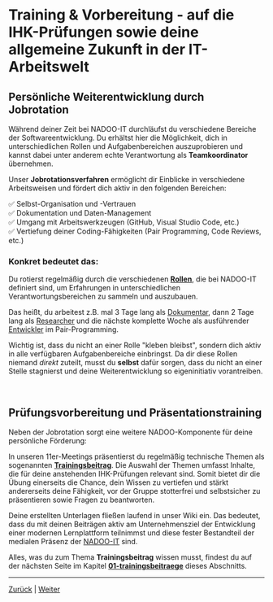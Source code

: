 # Training & Vorbereitung - auf die IHK-Prüfungen sowie deine allgemeine Zukunft in der IT-Arbeitswelt

## Persönliche Weiterentwicklung durch Jobrotation

Während deiner Zeit bei NADOO-IT durchläufst du verschiedene Bereiche der Softwareentwicklung.
Du erhältst hier die Möglichkeit, dich in unterschiedlichen Rollen und Aufgabenbereichen auszuprobieren und kannst dabei unter anderem echte Verantwortung als **Teamkoordinator** übernehmen.

Unser **Jobrotationsverfahren** ermöglicht dir Einblicke in verschiedene Arbeitsweisen und fördert dich aktiv in den folgenden Bereichen:

✅ Selbst-Organisation und -Vertrauen <br>
✅ Dokumentation und Daten-Management <br>
✅ Umgang mit Arbeitswerkzeugen (GitHub, Visual Studio Code, etc.) <br>
✅ Vertiefung deiner Coding-Fähigkeiten (Pair Programming, Code Reviews, etc.) <br>

### Konkret bedeutet das:

Du rotierst regelmäßig durch die verschiedenen [**Rollen**](/docs/02-arbeiten_bei_nadoo/01-rollen_und_aufgaben/README.md), die bei NADOO-IT definiert sind, um Erfahrungen in unterschiedlichen Verantwortungsbereichen zu sammeln und auszubauen.

Das heißt, du arbeitest z.B. mal 3 Tage lang als [Dokumentar](/docs/02-arbeiten_bei_nadoo/01-rollen_und_aufgaben/01-dokumentar/README.md), dann 2 Tage lang als [Researcher](/docs/02-arbeiten_bei_nadoo/01-rollen_und_aufgaben/02-researcher/README.md) und die nächste komplette Woche als ausführender [Entwickler](/docs/02-arbeiten_bei_nadoo/01-rollen_und_aufgaben/03-entwickler/README.md) im Pair-Programming.

Wichtig ist, dass du nicht an einer Rolle "kleben bleibst", sondern dich aktiv in alle verfügbaren Aufgabenbereiche einbringst. Da dir diese Rollen niemand _direkt_ zuteilt, musst du **selbst** dafür sorgen, dass du nicht an einer Stelle stagnierst und deine Weiterentwicklung so eigeninitiativ vorantreiben.

<br>

## Prüfungsvorbereitung und Präsentationstraining

Neben der Jobrotation sorgt eine weitere NADOO-Komponente für deine persönliche Förderung:

In unseren 11er-Meetings präsentierst du regelmäßig technische Themen als sogenannten [**Trainingsbeitrag**](/docs/02-arbeiten_bei_nadoo/02-training_und_vorbereitung/01-trainingsbeitraege/README.md). Die Auswahl der Themen umfasst Inhalte, die für deine anstehenden IHK-Prüfungen relevant sind. Somit bietet dir die Übung einerseits die Chance, dein Wissen zu vertiefen und stärkt andererseits deine Fähigkeit, vor der Gruppe stotterfrei und selbstsicher zu präsentieren sowie Fragen zu beantworten.

Deine erstellten Unterlagen fließen laufend in unser Wiki ein. Das bedeutet, dass du mit deinen Beiträgen aktiv am Unternehmensziel der Entwicklung einer modernen Lernplattform teilnimmst und diese fester Bestandteil der medialen Präsenz der [NADOO-IT](https://nadooit.de) sind.

Alles, was du zum Thema **Trainingsbeitrag** wissen musst, findest du auf der nächsten Seite im Kapitel [**01-trainingsbeitraege**](/docs/02-arbeiten_bei_nadoo/02-training_und_vorbereitung/01-trainingsbeitraege/README.m) dieses Abschnitts.

---

[Zurück](/docs/01-organisation/10-rollen_und_aufgaben/README.md) | [Weiter](docs/01-organisation/11-training_und_vorbereitung/01-trainingsbeitraege/README.md)
